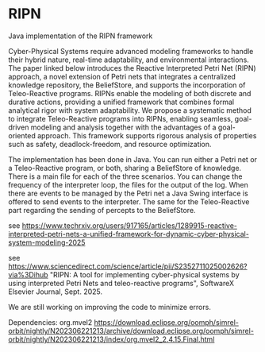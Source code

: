 # RIPN
Java implementation of the RIPN framework

Cyber-Physical Systems require advanced modeling frameworks to handle their hybrid nature, real-time adaptability, and environmental interactions. The paper linked below introduces the Reactive Interpreted Petri Net (RIPN) approach, a novel extension of Petri nets that integrates a centralized knowledge repository, the BeliefStore, and supports the incorporation of Teleo-Reactive programs. RIPNs enable the modeling of both discrete and durative actions, providing a unified framework that combines formal analytical rigor with system adaptability. We propose a systematic method to integrate Teleo-Reactive programs into RIPNs, enabling seamless, goal-driven modeling and analysis together with the advantages of a goal-oriented approach. This framework supports rigorous analysis of properties such as safety, deadlock-freedom, and resource optimization. 

The implementation has been done in Java. You can run either a Petri net or a Teleo-Reactive program, or both, sharing a BeliefStore of knowledge. There is a main file for each of the three scenarios. You can change the frequency of the interpreter loop, the files for the output of the log. When there are events to be managed by the Petri net a Java Swing interface is offered to send events to the interpreter. The same for the Teleo-Reactive part regarding the sending of percepts to the BeliefStore.

see https://www.techrxiv.org/users/917165/articles/1289915-reactive-interpreted-petri-nets-a-unified-framework-for-dynamic-cyber-physical-system-modeling-2025 

see https://www.sciencedirect.com/science/article/pii/S2352711025002626?via%3Dihub "RIPN: A tool for implementing cyber-physical systems by using interpreted Petri Nets and teleo-reactive programs", SoftwareX Elsevier Journal, Sept. 2025.

We are still working on improving the code to minimize errors.

Dependencies: 
org.mvel2
https://download.eclipse.org/oomph/simrel-orbit/nightly/N202306221213/archive/download.eclipse.org/oomph/simrel-orbit/nightly/N202306221213/index/org.mvel2_2.4.15.Final.html

